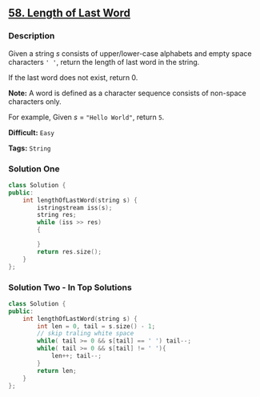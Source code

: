 ## [58. Length of Last Word](https://leetcode.com/problems/length-of-last-word/#/description)

### Description

Given a string *s* consists of upper/lower-case alphabets and empty space characters `' '`, return the length of last word in the string.

If the last word does not exist, return 0.

**Note:** A word is defined as a character sequence consists of non-space characters only.

For example, 
Given *s* = `"Hello World"`,
return `5`.



**Difficult:** `Easy`

**Tags:** `String`



### Solution One

```c++
class Solution {
public:
    int lengthOfLastWord(string s) {
        istringstream iss(s);
        string res;
        while (iss >> res)
        {

        }
        return res.size();
    }
};
```



### Solution Two - In Top Solutions

```c++
class Solution {
public:
    int lengthOfLastWord(string s) {
        int len = 0, tail = s.size() - 1;
        // skip traling white space
        while( tail >= 0 && s[tail] == ' ') tail--;
        while( tail >= 0 && s[tail] != ' '){
            len++; tail--;
        }
        return len;
    }
};
```



